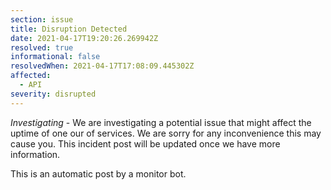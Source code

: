 ```yaml
---
section: issue
title: Disruption Detected
date: 2021-04-17T19:20:26.269942Z
resolved: true
informational: false
resolvedWhen: 2021-04-17T17:08:09.445302Z
affected:
  - API
severity: disrupted
---
```

*Investigating* - We are investigating a potential issue that might affect the uptime of one our of services. We are sorry for any inconvenience this may cause you. This incident post will be updated once we have more information.

This is an automatic post by a monitor bot.
        